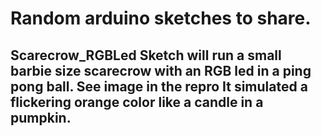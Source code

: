 # Random arduino sketches to share. 

**Scarecrow_RGBLed** 
Sketch will run a small barbie size scarecrow with an RGB led in a ping pong ball. See image in the repro It simulated a flickering orange color like a candle in a pumpkin. 
---
